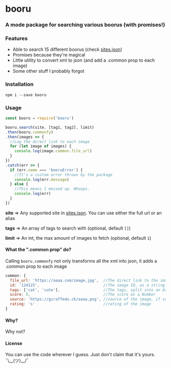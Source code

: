 # booru
### A mode package for searching various boorus (with promises!)

### Features

- Able to search 15 different boorus (check [sites.json](./sites.json))
- Promises because they're magical
- Little utility to convert xml to json (and add a .common prop to each image)
- Some other stuff I probably forgot

### Installation
```
npm i --save booru
```

### Usage
```js
const booru = require('booru')

booru.search(site, [tag1, tag2], limit)
.then(booru.commonfy)
.then(images => {
  //Log the direct link to each image
  for (let image of images) {
    console.log(image.common.file_url)
  }
})
.catch(err => {
  if (err.name === 'booruError') {
    //It's a custom error thrown by the package
    console.log(err.message)
  } else {
    //This means I messed up. Whoops.
    console.log(err)
  }
})
```

**site** => Any supported site in [sites.json](./sites.json). You can use either the full url or an alias

**tags** => An array of tags to search with (optional, default `[]`)

**limit** => An int, the max amount of images to fetch (optional, default `1`)


#### What the ".common prop" do?
Calling `booru.commonfy` not only transforms all the xml into json, it adds a .common prop to each image

```js
common: {
  file_url: 'https://aaaa.com/image.jpg',  //The direct link to the image, ready to post
  id: '124125',                            //The image ID, as a string
  tags: ['cat', 'cute'],                   //The tags, split into an Array
  score: 5,                                //The score as a Number
  source: 'https://giraffedu.ck/aaaa.png', //source of the image, if supplied
  rating: 's'                              //rating of the image
}
```

#### Why?
Why not?

#### License
You can use the code wherever I guess. Just don't claim that it's yours.
¯\\\__(ツ)__/¯
